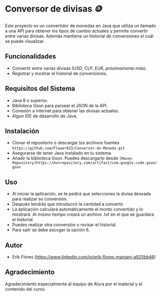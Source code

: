 # Conversor de divisas 🪙

Este proyecto es un convertidor de monedas en Java que utiliza un llamado a una API 
para obtener los tipos de cambio actuales y permite convertir entre varias divisas. 
Además mantiene un historial de conversiones el cuál se puede visualizar.

## Funcionalidades

- Convertir entre varias divisas (USD, CLP, EUR,  <em>próximamente más</em>).
- Registrar y mostrar el historial de conversiones.

## Requisitos del Sistema

- Java 8 o superior.
- Biblioteca Gson para parsear el JSON de la API.
- Conexión a internet para obtener las divisas actuales.
- Algun IDE de desarrollo de Java.

## Instalación

- Clonar el repositorio o descargar los archivos fuentes 
`https://github.com/Flower023/Conversor-de-Moneda.git`
- Asegurarse de tener Java instalado en tu sistema.
- Añadir la biblioteca Gson. Puedes descargarlo desde
`[Maven Repository]https://mvnrepository.com/artifact/com.google.code.gson/gson`

## Uso 

- Al iniciar la aplicación, se te pedirá que selecciones la divisa deseada para realizar su conversión.
- Después tendrás que introduccir la cantidad a convertir.
- La aplicación calculará automáticamente el monto convertido y lo mostrará. Al mismo tiempo creará un archivo .txt en el que se guardara el historial.
- Puedes realizar otra conversión o revisar el historial.
- Para salir se debe escoger la opción 6. 



## Autor

- Erik Flores (https://www.linkedin.com/in/erik-flores-mamani-a925bb46)

## Agradecimiento

Agradecimiento especialmente al equipo de Alura por el material y el contenido del curso.
